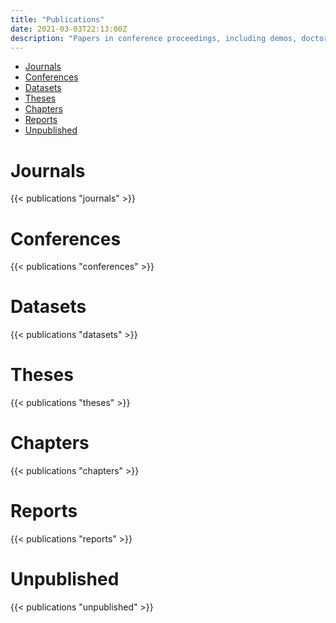 ```yaml
---
title: "Publications"
date: 2021-03-03T22:13:00Z
description: "Papers in conference proceedings, including demos, doctoral symposiums, etc."
---
```


- [Journals](#journals)
- [Conferences](#conferences)
- [Datasets](#datasets)
- [Theses](#theses)
- [Chapters](#chapters)
- [Reports](#reports)
- [Unpublished](#unpublished)

# Journals

{{< publications "journals" >}}

# Conferences

{{< publications "conferences" >}}

# Datasets

{{< publications "datasets" >}}

# Theses

{{< publications "theses" >}}

# Chapters

{{< publications "chapters" >}}

# Reports

{{< publications "reports" >}}

# Unpublished

{{< publications "unpublished" >}}
